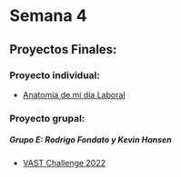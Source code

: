 # Semana 4

## Proyectos Finales:

### Proyecto individual:

* [Anatomía de mi día Laboral](https://rfondato.github.io/infoviz/s4/proyecto_individual/)

### Proyecto grupal:
##### Grupo E: Rodrigo Fondato y Kevin Hansen

* [VAST Challenge 2022](https://rfondato.github.io/infoviz/s4/VAST/)
